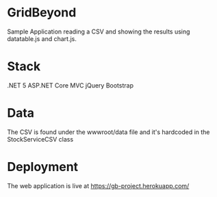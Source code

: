 # GridBeyond

Sample Application reading a CSV and showing the results using datatable.js and chart.js.

# Stack

.NET 5
ASP.NET Core MVC
jQuery
Bootstrap

# Data

The CSV is found under the wwwroot/data file and it's hardcoded in the StockServiceCSV class

# Deployment

The web application is live at https://gb-project.herokuapp.com/

